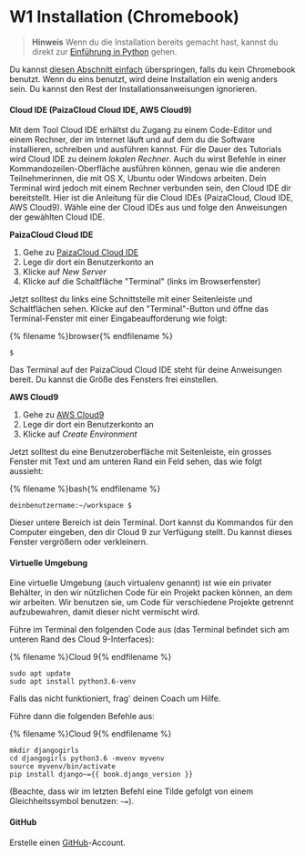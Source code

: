 # W1 Installation \(Chromebook\)

> **Hinweis** Wenn du die Installation bereits gemacht hast, kannst du direkt zur [Einführung in Python](python_introduction.md) gehen.

Du kannst [diesen Abschnitt einfach](http://tutorial.djangogirls.org/en/installation/#install-python) überspringen, falls du kein Chromebook benutzt. Wenn du eins benutzt, wird deine Installation ein wenig anders sein. Du kannst den Rest der Installationsanweisungen ignorieren.

#### Cloud IDE \(PaizaCloud Cloud IDE, AWS Cloud9\)

Mit dem Tool Cloud IDE erhältst du Zugang zu einem Code-Editor und einem Rechner, der im Internet läuft und auf dem du die Software installieren, schreiben und ausführen kannst. Für die Dauer des Tutorials wird Cloud IDE zu deinem _lokalen Rechner_. Auch du wirst Befehle in einer Kommandozeilen-Oberfläche ausführen können, genau wie die anderen Teilnehmerinnen, die mit OS X, Ubuntu oder Windows arbeiten. Dein Terminal wird jedoch mit einem Rechner verbunden sein, den Cloud IDE dir bereitstellt. Hier ist die Anleitung für die Cloud IDEs \(PaizaCloud, Cloud IDE, AWS Cloud9\). Wähle eine der Cloud IDEs aus und folge den Anweisungen der gewählten Cloud IDE.

**PaizaCloud Cloud IDE**

1. Gehe zu [PaizaCloud Cloud IDE](https://paiza.cloud/)
2. Lege dir dort ein Benutzerkonto an
3. Klicke auf _New Server_
4. Klicke auf die Schaltfläche "Terminal" \(links im Browserfenster\)

Jetzt solltest du links eine Schnittstelle mit einer Seitenleiste und Schaltflächen sehen. Klicke auf den "Terminal"-Button und öffne das Terminal-Fenster mit einer Eingabeaufforderung wie folgt:

{% filename %}browser{% endfilename %}

```text
$
```

Das Terminal auf der PaizaCloud Cloud IDE steht für deine Anweisungen bereit. Du kannst die Größe des Fensters frei einstellen.

**AWS Cloud9**

1. Gehe zu [AWS Cloud9](https://aws.amazon.com/cloud9/)
2. Lege dir dort ein Benutzerkonto an
3. Klicke auf _Create Environment_

Jetzt solltest du eine Benutzeroberfläche mit Seitenleiste, ein grosses Fenster mit Text und am unteren Rand ein Feld sehen, das wie folgt aussieht:

{% filename %}bash{% endfilename %}

```text
deinbenutzername:~/workspace $
```

Dieser untere Bereich ist dein Terminal. Dort kannst du Kommandos für den Computer eingeben, den dir Cloud 9 zur Verfügung stellt. Du kannst dieses Fenster vergrößern oder verkleinern.

#### Virtuelle Umgebung

Eine virtuelle Umgebung \(auch virtualenv genannt\) ist wie ein privater Behälter, in den wir nützlichen Code für ein Projekt packen können, an dem wir arbeiten. Wir benutzen sie, um Code für verschiedene Projekte getrennt aufzubewahren, damit dieser nicht vermischt wird.

Führe im Terminal den folgenden Code aus \(das Terminal befindet sich am unteren Rand des Cloud 9-Interfaces\):

{% filename %}Cloud 9{% endfilename %}

```text
sudo apt update
sudo apt install python3.6-venv
```

Falls das nicht funktioniert, frag' deinen Coach um Hilfe.

Führe dann die folgenden Befehle aus:

{% filename %}Cloud 9{% endfilename %}

```text
mkdir djangogirls
cd djangogirls python3.6 -mvenv myvenv
source myvenv/bin/activate
pip install django~={{ book.django_version }}
```

\(Beachte, dass wir im letzten Befehl eine Tilde gefolgt von einem Gleichheitssymbol benutzen: `~=`\).

#### GitHub

Erstelle einen [GitHub](https://github.com/)-Account.

